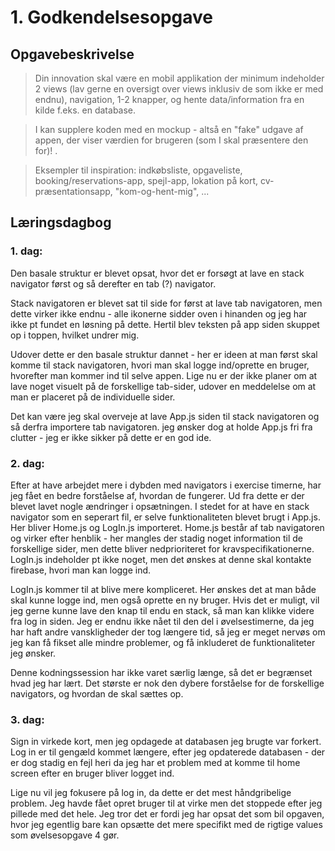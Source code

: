 # 1. Godkendelsesopgave

## Opgavebeskrivelse

> Din innovation skal være en mobil applikation der minimum indeholder 2 views (lav gerne en oversigt over views inklusiv de som ikke er med endnu), navigation, 1-2 knapper, og hente data/information fra en kilde f.eks. en database.

> I kan supplere koden med en mockup - altså en "fake" udgave af appen, der viser værdien for brugeren (som I skal præsentere den for)! .

> Eksempler til inspiration: indkøbsliste, opgaveliste, booking/reservations-app, spejl-app, lokation på kort,  cv-præsentationsapp, "kom-og-hent-mig", ...






## Læringsdagbog

### 1. dag: 

Den basale struktur er blevet opsat, hvor det er forsøgt at lave en stack navigator først og så derefter en tab (?) navigator. 

Stack navigatoren er blevet sat til side for først at lave tab navigatoren, men dette virker ikke endnu - alle ikonerne sidder oven i hinanden og jeg har ikke pt fundet en løsning på dette. Hertil blev teksten på app siden skuppet op i toppen, hvilket undrer mig. 

Udover dette er den basale struktur dannet - her er ideen at man først skal komme til stack navigatoren, hvori man skal logge ind/oprette en bruger, hvorefter man kommer ind til selve appen. Lige nu er der ikke planer om at lave noget visuelt på de forskellige tab-sider, udover en meddelelse om at man er placeret på de individuelle sider. 

Det kan være jeg skal overveje at lave App.js siden til stack navigatoren og så derfra importere tab navigatoren. jeg ønsker dog at holde App.js fri fra clutter - jeg er ikke sikker på dette er en god ide.  

### 2. dag:
Efter at have arbejdet mere i dybden med navigators i exercise timerne, har jeg fået en bedre forståelse af, hvordan de fungerer. Ud fra dette er der blevet lavet nogle ændringer i opsætningen. I stedet for at have en stack navigator som en seperart fil, er selve funktionaliteten blevet brugt i App.js. Her bliver Home.js og LogIn.js importeret. Home.js består af tab navigatoren og virker efter henblik - her mangles der stadig noget information til de forskellige sider, men dette bliver nedprioriteret for kravspecifikationerne. LogIn.js indeholder pt ikke noget, men det ønskes at denne skal kontakte firebase, hvori man kan logge ind. 

LogIn.js kommer til at blive mere kompliceret. Her ønskes det at man både skal kunne logge ind, men også oprette en ny bruger. Hvis det er muligt, vil jeg gerne kunne lave den knap til endu en stack, så man kan klikke videre fra log in siden. Jeg er endnu ikke nået til den del i øvelsestimerne, da jeg har haft andre vanskligheder der tog længere tid, så jeg er meget nervøs om jeg kan få fikset alle mindre problemer, og få inkluderet de funktionaliteter jeg ønsker. 

Denne kodningssession har ikke varet særlig længe, så det er begrænset hvad jeg har lært. Det største er nok den dybere forståelse for de forskellige navigators, og hvordan de skal sættes op. 

### 3. dag:
Sign in virkede kort, men jeg opdagede at databasen jeg brugte var forkert. Log in er til gengæld kommet længere, efter jeg opdaterede databasen - der er dog stadig en fejl heri da jeg har et problem med at komme til home screen efter en bruger bliver logget ind. 

Lige nu vil jeg fokusere på log in, da dette er det mest håndgribelige problem. Jeg havde fået opret bruger til at virke men det stoppede efter jeg pillede med det hele. Jeg tror det er fordi jeg har opsat det som bil opgaven, hvor jeg egentlig bare kan opsætte det mere specifikt med de rigtige values som øvelsesopgave 4 gør. 
